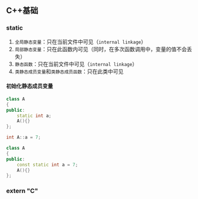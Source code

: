 ## C++基础

### static

1. `全局静态变量`：只在当前文件中可见（`internal linkage`）
2. `局部静态变量`：只在此函数内可见（同时，在多次函数调用中，变量的值不会丢失）
3. `静态函数`：只在当前文件中可见（`internal linkage`）
4. `类静态成员变量`和`类静态成员函数`：只在此类中可见

#### 初始化静态成员变量

```cpp
class A
{  
public:  
    static int a;
    A(){}
};

int A::a = 7;
```

```cpp
class A
{  
public:  
    const static int a = 7;
    A(){}  
};
```

### extern "C"



